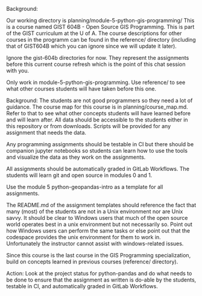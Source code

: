 Background:

Our working directory is planning/module-5-python-gis-programming/
This is a course named GIST 604B - Open Source GIS Programming. This is part of the GIST curriculum at the U of A.
The course descriptions for other courses in the programm can be found in the reference/ directory (including that of GIST604B which you can ignore since we will update it later).

Ignore the gist-604b directories for now. They represent the assignments before this current course refresh which is the point of this chat session with you.

Only work in module-5-python-gis-programming. Use reference/ to see what other courses students will have taken before this one. 

Background: The students are not good programmers so they need a lot of guidance. The course map for this course is in planning/course_map.md. Refer to that to see what other concepts students will have learned before and will learn after.
All data should be accessible to the students either in this repository or from downloads. Scripts will be provided for any assignment that needs the data.

Any programming assignments should be testable in CI but there should be companion jupyter notebooks so students can learn how to use the tools and visualize the data as they work on the assignments. 

All assignments should be automatically graded in GitLab Workflows. The students will learn git and open source in modules 0 and 1. 

Use the module 5 python-geopandas-intro as a template for all assignments.  

The README.md of the assignment templates should reference the fact that many (most) of the students are not in a Unix environment nor are Unix savvy. It should be clear to Windows users that much of the open source world operates best in a unix environment but not necessarily so. Point out how Windows users can perform the same tasks or else point out that the codespace provides the unix environment for them to work in. Unfortunately the instructor cannot assist with windows-related issues. 

Since this course is the last course in the GIS Programming specialization, build on concepts learned in previous courses (reference/ directory).

Action: Look at the project status for python-pandas and do what needs to be done to ensure that the assignment as written is do-able by the students, testable in CI, and automatically graded in GitLab Workflows.

